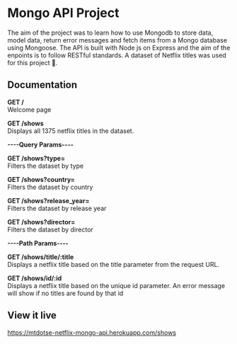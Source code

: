 # Mongo API Project 

The aim of the project was to learn how to use Mongodb to store data, model data, return error messages and fetch items from a Mongo database using Mongoose. The API is built with Node js on Express and the aim of the enpoints is to follow RESTful standards. A dataset of Netflix titles was used for this project 🎥.

## Documentation

<b>GET /</b>  <br>
Welcome page

<b>GET /shows</b>  <br>
Displays all 1375 netflix titles in the dataset.

<b>----Query Params----</b>

<b>GET /shows?type=</b>  <br>
Filters the dataset by type

<b>GET /shows?country=</b>  <br>
Filters the dataset by country

<b>GET /shows?release_year=</b>  <br>
Filters the dataset by release year

<b>GET /shows?director=</b>  <br>
Filters the dataset by director

<b>----Path Params----</b>

<b>GET /shows/title/:title</b>  <br>
Displays a netflix title based on the title parameter from the request URL.

<b>GET /shows/id/:id </b> <br>
Displays a netflix title based on the unique id parameter. An error message will show if no titles are found by that id

## View it live
https://mtdotse-netflix-mongo-api.herokuapp.com/shows
